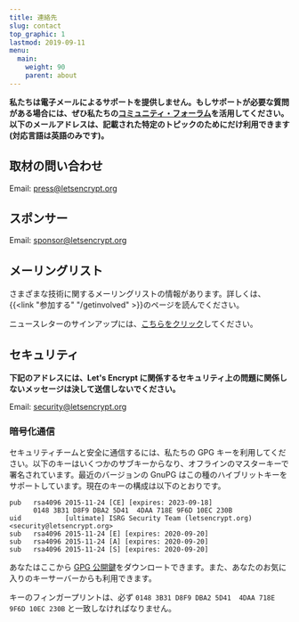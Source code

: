 ```yaml
---
title: 連絡先
slug: contact
top_graphic: 1
lastmod: 2019-09-11
menu:
  main:
    weight: 90
    parent: about
---
```


**私たちは電子メールによるサポートを提供しません。もしサポートが必要な質問がある場合には、ぜひ私たちの[コミュニティ・フォーラム](https://community.letsencrypt.org)を活用してください。以下のメールアドレスは、記載された特定のトピックのためにだけ利用できます (対応言語は英語のみです)。**

## 取材の問い合わせ

Email: [press@letsencrypt.org](mailto:press@letsencrypt.org)

## スポンサー

Email: [sponsor@letsencrypt.org](mailto:sponsor@letsencrypt.org)

## メーリングリスト

さまざまな技術に関するメーリングリストの情報があります。詳しくは、{{<link "参加する" "/getinvolved" >}}のページを読んでください。

ニュースレターのサインアップには、[こちらをクリック](https://mailchi.mp/letsencrypt.org/fjp6ha1gad)してください。

## セキュリティ

**下記のアドレスには、Let's Encrypt に関係するセキュリティ上の問題に関係しないメッセージは決して送信しないでください。**

Email: [security@letsencrypt.org](mailto:security@letsencrypt.org)

### 暗号化通信

セキュリティチームと安全に通信するには、私たちの GPG キーを利用してください。以下のキーはいくつかのサブキーからなり、オフラインのマスターキーで署名されています。最近のバージョンの GnuPG はこの種のハイブリットキーをサポートしています。現在のキーの構成は以下のとおりです。

```
pub   rsa4096 2015-11-24 [CE] [expires: 2023-09-18]
      0148 3B31 D8F9 DBA2 5D41  4DAA 718E 9F6D 10EC 230B
uid           [ultimate] ISRG Security Team (letsencrypt.org) <security@letsencrypt.org>
sub   rsa4096 2015-11-24 [E] [expires: 2020-09-20]
sub   rsa4096 2015-11-24 [A] [expires: 2020-09-20]
sub   rsa4096 2015-11-24 [S] [expires: 2020-09-20]
```

あなたはここから [GPG 公開鍵](/security_letsencrypt.org-publickey.asc)をダウンロートできます。また、あなたのお気に入りのキーサーバーからも利用できます。

キーのフィンガープリントは、必ず `0148 3B31 D8F9 DBA2 5D41  4DAA 718E 9F6D 10EC 230B` と一致しなければなりません。
